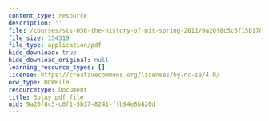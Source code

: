```yaml
---
content_type: resource
description: ''
file: /courses/sts-050-the-history-of-mit-spring-2011/9a20f8c5c6f15b178241ffb94e8b820d_drFOEAuLspU.pdf
file_size: 154319
file_type: application/pdf
hide_download: true
hide_download_original: null
learning_resource_types: []
license: https://creativecommons.org/licenses/by-nc-sa/4.0/
ocw_type: OCWFile
resourcetype: Document
title: 3play pdf file
uid: 9a20f8c5-c6f1-5b17-8241-ffb94e8b820d
---
```


